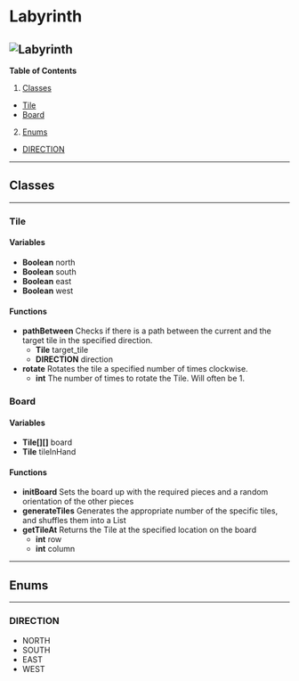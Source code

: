# Labyrinth
![Labyrinth](http://www.boardgamecapital.com/game_images/labyrinth.jpg)
---
**Table of Contents**

1. [Classes](#classes)
  + [Tile](#tile)
  + [Board](#board)
2. [Enums](#enums)
  + [DIRECTION](#direction)

---
## Classes
---
### Tile
#### Variables
+ **Boolean** north
+ **Boolean** south
+ **Boolean** east
+ **Boolean** west

#### Functions
+ **pathBetween** Checks if there is a path between the current and the target tile in the specified direction.
  + **Tile** target_tile
  + **DIRECTION** direction
+ **rotate** Rotates the tile a specified number of times clockwise.
  + **int** The number of times to rotate the Tile. Will often be 1.

### Board
#### Variables
+ **Tile[][]** board
+ **Tile** tileInHand

#### Functions
+ **initBoard** Sets the board up with the required pieces and a random orientation of the other pieces
+ **generateTiles** Generates the appropriate number of the specific tiles, and shuffles them into a List
+ **getTileAt** Returns the Tile at the specified location on the board
  + **int** row
  + **int** column

---
## Enums
---
### DIRECTION
+ NORTH
+ SOUTH
+ EAST
+ WEST